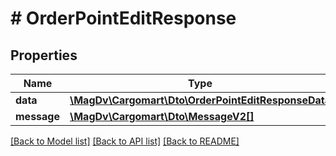 # # OrderPointEditResponse

## Properties

Name | Type | Description | Notes
------------ | ------------- | ------------- | -------------
**data** | [**\MagDv\Cargomart\Dto\OrderPointEditResponseData**](.md) |  |
**message** | [**\MagDv\Cargomart\Dto\MessageV2[]**](MessageV2.md) |  | [optional]

[[Back to Model list]](../../README.md#models) [[Back to API list]](../../README.md#endpoints) [[Back to README]](../../README.md)
